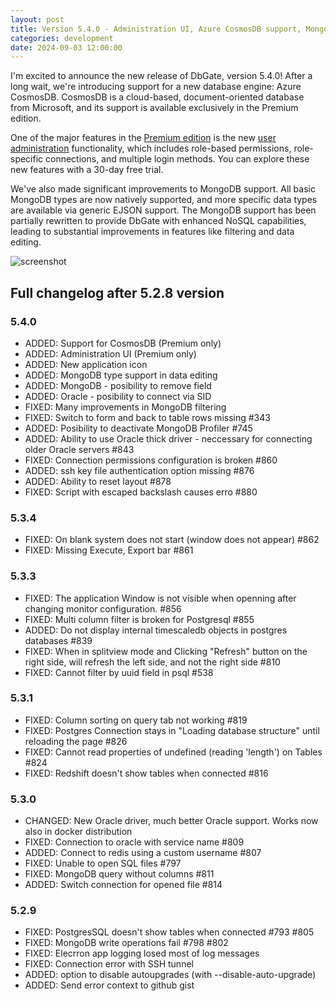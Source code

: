 ```yaml
---
layout: post
title: Version 5.4.0 - Administration UI, Azure CosmosDB support, MongoDB improvements
categories: development
date: 2024-09-03 12:00:00
---
```


I'm excited to announce the new release of DbGate, version 5.4.0! After a long wait, we're introducing support for a new database engine: Azure CosmosDB. CosmosDB is a cloud-based, document-oriented database from Microsoft, and its support is available exclusively in the Premium edition.

<!--more--> 

One of the major features in the [Premium edition](/pricing/) is the new [user administration](/docs/) functionality, which includes role-based permissions, role-specific connections, and multiple login methods. You can explore these new features with a 30-day free trial.

We've also made significant improvements to MongoDB support. All basic MongoDB types are now natively supported, and more specific data types are available via generic EJSON support. The MongoDB support has been partially rewritten to provide DbGate with enhanced NoSQL capabilities, leading to substantial improvements in features like filtering and data editing.

![screenshot](/screenshots/version-5-4-0.png)


## Full changelog after 5.2.8 version

### 5.4.0
- ADDED: Support for CosmosDB (Premium only)
- ADDED: Administration UI (Premium only)
- ADDED: New application icon
- ADDED: MongoDB type support in data editing
- ADDED: MongoDB - posibility to remove field
- ADDED: Oracle - posibility to connect via SID
- FIXED: Many improvements in MongoDB filtering
- FIXED: Switch to form and back to table rows missing #343
- ADDED: Posibility to deactivate MongoDB Profiler #745
- ADDED: Ability to use Oracle thick driver - neccessary for connecting older Oracle servers #843
- FIXED: Connection permissions configuration is broken #860
- ADDED: ssh key file authentication option missing #876
- ADDED: Ability to reset layout #878
- FIXED: Script with escaped backslash causes erro #880

### 5.3.4
- FIXED: On blank system does not start (window does not appear) #862
- FIXED: Missing Execute, Export bar #861

### 5.3.3
- FIXED: The application Window is not visible when openning after changing monitor configuration. #856
- FIXED: Multi column filter is broken for Postgresql #855
- ADDED: Do not display internal timescaledb objects in postgres databases #839
- FIXED: When in splitview mode and Clicking "Refresh" button on the right side, will refresh the left side, and not the right side #810
- FIXED: Cannot filter by uuid field in psql #538

### 5.3.1
- FIXED: Column sorting on query tab not working #819
- FIXED: Postgres Connection stays in "Loading database structure" until reloading the page #826
- FIXED: Cannot read properties of undefined (reading 'length') on Tables #824
- FIXED: Redshift doesn't show tables when connected #816

### 5.3.0
- CHANGED: New Oracle driver, much better Oracle support. Works now also in docker distribution
- FIXED: Connection to oracle with service name #809
- ADDED: Connect to redis using a custom username #807
- FIXED: Unable to open SQL files #797
- FIXED: MongoDB query without columns #811
- ADDED: Switch connection for opened file #814

### 5.2.9
- FIXED: PostgresSQL doesn't show tables when connected #793 #805
- FIXED: MongoDB write operations fail #798 #802
- FIXED: Elecrron app logging losed most of log messages
- FIXED: Connection error with SSH tunnel 
- ADDED: option to disable autoupgrades (with --disable-auto-upgrade)
- ADDED: Send error context to github gist
